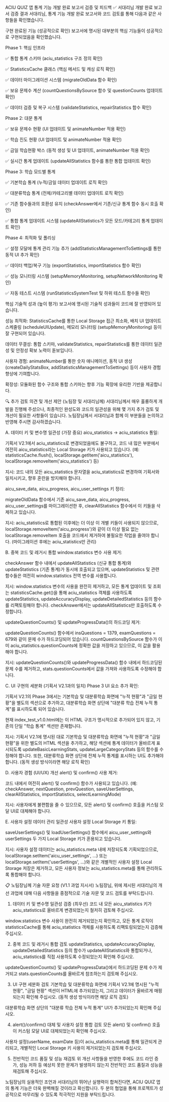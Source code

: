 ACIU QUIZ 앱 통계 기능 개발 완료 보고서 검증 및 피드백
✅ 서대리님 개발 완료 보고서 검증 결과
서대리님, 통계 기능 개발 완료 보고서와 코드 검토를 통해 다음과 같은 사항들을 확인했습니다.

구현 완료된 기능 (성공적으로 확인)
보고서에 명시된 대부분의 핵심 기능들이 성공적으로 구현되었음을 확인했습니다.

Phase 1: 핵심 인프라

✅ 통합 통계 스키마 (aciu_statistics 구조 정의 확인)

✅ StatisticsCache 클래스 (핵심 메서드 및 캐싱 로직 확인)

✅ 데이터 마이그레이션 시스템 (migrateOldData 함수 확인)

✅ 보유 문제수 계산 (countQuestionsBySource 함수 및 questionCounts 업데이트 확인)

✅ 데이터 검증 및 복구 시스템 (validateStatistics, repairStatistics 함수 확인)

Phase 2: 대문 통계

✅ 보유 문제수 현황 (UI 업데이트 및 animateNumber 적용 확인)

✅ 학습 진도 현황 (UI 업데이트 및 animateNumber 적용 확인)

✅ 금일 학습현황 박스 (동적 생성 및 UI 업데이트, animateNumber 적용 확인)

✅ 실시간 통계 업데이트 (updateAllStatistics 함수를 통한 통합 업데이트 확인)

Phase 3: 학습 모드별 통계

✅ 기본학습 통계 (누적/금일 데이터 업데이트 로직 확인)

✅ 대분류학습 통계 (전체/카테고리별 데이터 업데이트 로직 확인)

✅ 기존 함수들과의 호환성 유지 (checkAnswer에서 기존/신규 통계 함수 동시 호출 확인)

✅ 통합 통계 업데이트 시스템 (updateAllStatistics가 모든 모드/카테고리 통계 업데이트 확인)

Phase 4: 최적화 및 폴리싱

✅ 설정 모달에 통계 관리 기능 추가 (addStatisticsManagementToSettings를 통한 동적 UI 추가 확인)

✅ 데이터 백업/복구 기능 (exportStatistics, importStatistics 함수 확인)

✅ 성능 모니터링 시스템 (setupMemoryMonitoring, setupNetworkMonitoring 확인)

✅ 자동 테스트 시스템 (runStatisticsSystemTest 및 하위 테스트 함수들 확인)

핵심 기술적 성과 (높이 평가)
보고서에 명시된 기술적 성과들이 코드에 잘 반영되어 있습니다.

성능 최적화: StatisticsCache를 통한 Local Storage 접근 최소화, 배치 UI 업데이트 스케줄링 (scheduleUIUpdate), 메모리 모니터링 (setupMemoryMonitoring) 등이 잘 구현되어 있습니다.

데이터 무결성: 통합 스키마, validateStatistics, repairStatistics를 통한 데이터 일관성 및 안정성 확보 노력이 돋보입니다.

사용자 경험: animateNumber를 통한 숫자 애니메이션, 동적 UI 생성 (createDailyStatsBox, addStatisticsManagementToSettings) 등이 사용자 경험 향상에 기여합니다.

확장성: 모듈화된 함수 구조와 통합 스키마는 향후 기능 확장에 유리한 기반을 제공합니다.

🔍 추가 검토 의견 및 개선 제안 (노팀장 및 서대리님께)
서대리님께서 매우 훌륭하게 개발을 진행해 주셨으나, 최종적인 완성도와 코드의 일관성을 위해 몇 가지 추가 검토 및 개선이 필요한 사항들이 있습니다. 노팀장님께서 서대리님과 함께 이 부분들을 논의하고 반영해 주시면 감사하겠습니다.

A. 데이터 키 및 변수명 일관성 (가장 중요)
aicu_statistics → aciu_statistics 통일:

기획서 V2.1에서 aciu_statistics로 변경되었음에도 불구하고, 코드 내 많은 부분에서 여전히 aicu_statistics라는 Local Storage 키가 사용되고 있습니다. (예: statisticsCache.flush(), localStorage.getItem('aicu_statistics'), localStorage.removeItem('aicu_statistics') 등)

지시: 코드 내의 모든 aicu_statistics 문자열을 aciu_statistics로 변경하여 기획서와 일치시키고, 향후 혼란을 방지해야 합니다.

aicu_save_data, aicu_progress, aicu_user_settings 키 정리:

migrateOldData 함수에서 기존 aicu_save_data, aicu_progress, aicu_user_settings를 마이그레이션한 후, clearAllStatistics 함수에서 이 키들을 삭제하고 있습니다.

지시: aciu_statistics로 통합된 이후에는 더 이상 이 개별 키들이 사용되지 않으므로, localStorage.removeItem('aicu_progress')와 같이 더 이상 필요 없는 localStorage.removeItem 호출을 코드에서 제거하여 불필요한 작업을 줄여야 합니다. (마이그레이션 후에는 aciu_statistics만 관리)

B. 중복 코드 및 레거시 통합
window.statistics 변수 사용 제거:

checkAnswer 함수 내에서 updateAllStatistics (신규 통합 통계)와 updateStatistics (기존 통계)가 동시에 호출되고 있으며, updateStatistics 및 관련 함수들은 여전히 window.statistics 전역 변수를 사용합니다.

지시: window.statistics 변수의 사용을 완전히 제거하고, 모든 통계 업데이트 및 조회는 statisticsCache.get()을 통해 aciu_statistics 객체를 사용하도록 updateStatistics, updateAccuracyDisplay, updateDetailedStatistics 등의 함수를 리팩토링해야 합니다. checkAnswer에서는 updateAllStatistics만 호출하도록 수정합니다.

updateQuestionCounts() 및 updateProgressData()의 하드코딩 제거:

updateQuestionCounts() 함수에서 insQuestions = 1379, examQuestions = 679와 같이 문제 수가 하드코딩되어 있습니다. countQuestionsBySource 함수가 이미 aciu_statistics.questionCounts에 정확한 값을 저장하고 있으므로, 이 값을 활용해야 합니다.

지시: updateQuestionCounts()와 updateProgressData() 함수 내에서 하드코딩된 문제 수를 제거하고, stats.questionCounts에서 값을 가져와 사용하도록 수정해야 합니다.

C. UI 구현의 세분화 (기획서 V2.1과의 일치)
Phase 3 UI 요소 추가 확인:

기획서 V2.1의 Phase 3에서는 기본학습 및 대분류학습 화면에 "누적 현황"과 "금일 현황"을 별도의 섹션으로 추가하고, 대분류학습 화면 상단에 "대분류 학습 전체 누적 통계"를 표시하도록 되어 있습니다.

현재 index_test_v1.0.html에는 이 HTML 구조가 명시적으로 추가되어 있지 않고, 기존의 단일 "학습 통계" 섹션만 존재합니다.

지시: 기획서 V2.1에 명시된 대로 기본학습 및 대분류학습 화면에 "누적 현황"과 "금일 현황"을 위한 별도의 HTML 섹션을 추가하고, 해당 섹션에 통계 데이터가 올바르게 표시되도록 updateBasicLearningStats, updateLargeCategoryStats 등의 함수를 수정해야 합니다. 또한, 대분류학습 화면 상단에 전체 누적 통계를 표시하는 UI도 추가해야 합니다. (동적 생성 방식이라면 해당 로직 확인)

D. 사용자 경험 (UI/UX) 개선
alert() 및 confirm() 사용 제거:

코드 내에서 여전히 alert() 및 confirm() 함수가 사용되고 있습니다. (예: checkAnswer, nextQuestion, prevQuestion, saveUserSettings, clearAllStatistics, importStatistics, selectLearningMode)

지시: 사용자에게 불편함을 줄 수 있으므로, 모든 alert() 및 confirm() 호출을 커스텀 모달 UI로 대체해야 합니다.

E. 사용자 설정 데이터 관리 일관성
사용자 설정 Local Storage 키 통일:

saveUserSettings() 및 loadUserSettings() 함수에서 aicu_user_settings와 userSettings 두 가지 Local Storage 키가 혼용되고 있습니다.

지시: 사용자 설정 데이터는 aciu_statistics.meta 내에 저장되도록 기획되었으므로, localStorage.setItem('aicu_user_settings', ...) 또는 localStorage.setItem('userSettings', ...)와 같은 개별적인 사용자 설정 Local Storage 저장은 제거하고, 모든 사용자 정보는 aciu_statistics.meta를 통해 관리하도록 통합해야 합니다.

📋 노팀장님께 기술 자문 요청 (V1.1 과업 지시서)
노팀장님, 위에 제시된 서대리님의 개선 과업에 대해 다음 사항들을 중점적으로 기술 자문 및 코드 검토를 부탁드립니다.

1. 데이터 키 및 변수명 일관성 검증 (최우선)
코드 내 모든 aicu_statistics 키가 aciu_statistics로 올바르게 변경되었는지 철저히 검토해 주십시오.

window.statistics 변수 사용이 완전히 제거되었는지 확인하고, 모든 통계 로직이 statisticsCache를 통해 aciu_statistics 객체를 사용하도록 리팩토링되었는지 검증해 주십시오.

2. 중복 코드 및 레거시 통합 검토
updateStatistics, updateAccuracyDisplay, updateDetailedStatistics 등의 함수가 updateAllStatistics와 통합되거나, aciu_statistics를 직접 사용하도록 수정되었는지 확인해 주십시오.

updateQuestionCounts() 및 updateProgressData()에서 하드코딩된 문제 수가 제거되고 stats.questionCounts를 올바르게 참조하는지 검토해 주십시오.

3. UI 구현 세분화 검토
기본학습 및 대분류학습 화면에 기획서 V2.1에 명시된 "누적 현황", "금일 현황" 섹션이 HTML에 추가되었는지, 그리고 데이터가 올바르게 매핑되는지 확인해 주십시오. (동적 생성 방식이라면 해당 로직 검토)

대분류학습 화면 상단의 "대분류 학습 전체 누적 통계" UI가 추가되었는지 확인해 주십시오.

4. alert()/confirm() 대체 및 사용자 설정 통합 검토
모든 alert() 및 confirm() 호출이 커스텀 모달 UI로 대체되었는지 확인해 주십시오.

사용자 설정(userName, examDate 등)이 aciu_statistics.meta를 통해 일관되게 관리되고, 개별적인 Local Storage 키 사용이 제거되었는지 검토해 주십시오.

5. 전반적인 코드 품질 및 성능 재검토
위 개선 사항들을 반영한 후에도 코드 라인 증가, 성능 저하 등 예상치 못한 문제가 발생하지 않는지 전반적인 코드 품질과 성능을 재검토해 주십시오.

노팀장님의 실용적인 조언과 서대리님의 뛰어난 실행력이 합쳐진다면, ACIU QUIZ 앱의 통계 기능은 더욱 완벽해질 것이라고 확신합니다. 두 분의 협업을 통해 프로젝트가 성공적으로 마무리될 수 있도록 적극적인 지원을 부탁드립니다.